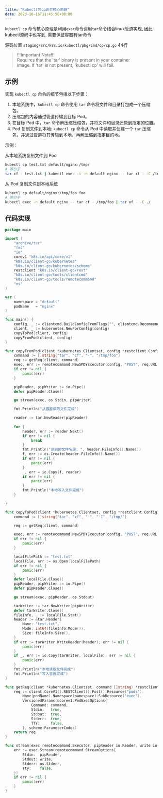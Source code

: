 ```yaml
---
title: "Kubectl的cp命令核心原理"
date: 2023-10-16T11:45:56+08:00
---
```


 `kubectl cp` 命令核心原理是利用`exec`命令调用`tar`命令结合linux管道实现, 因此kubectl源码中也写到, 需要保证容器有tar命令

源码位置  `staging/src/k8s.io/kubectl/pkg/cmd/cp/cp.go` 44行

>  !!!Important Note!!!  
> Requires that the 'tar' binary is present in your container  
> image.  If 'tar' is not present, 'kubectl cp' will fail.  

## 示例

实现 `kubectl cp` 命令的细节包括以下步骤：

1. 本地系统中，`kubectl cp` 命令使用 `tar` 命令将文件和目录打包成一个压缩包。
2. 压缩包的内容通过管道传输到目标 Pod。
3. 在目标 Pod 中，`tar` 命令解压缩压缩包，并将文件和目录还原到指定的位置。
4. Pod 复制文件到本地:  `kubectl cp` 命令从 Pod 中读取并创建一个 `tar` 压缩包，并通过管道将其传输到本地，再解压缩到指定目的地。

示例：

从本地系统复制文件到 Pod

```bash
kubectl cp test.txt default/nginx:/tmp/
# 等价于
tar cf - test.txt | kubectl exec -i -n default nginx -- tar xf - -C /tmp/
```

从 Pod 复制文件到本地系统

```bash
kubectl cp default/nginx:/tmp/foo foo
# 等价于
kubectl exec -n default nginx -- tar cf - /tmp/foo | tar xf - -C ./
```

## 代码实现

```go
package main

import (
	"archive/tar"
	"fmt"
	"io"
	corev1 "k8s.io/api/core/v1"
	"k8s.io/client-go/kubernetes"
	"k8s.io/client-go/kubernetes/scheme"
	restclient "k8s.io/client-go/rest"
	"k8s.io/client-go/tools/clientcmd"
	"k8s.io/client-go/tools/remotecommand"
	"os"
)

var (
	namespace = "default"
	podName   = "nginx"
)

func main() {
	config, _ := clientcmd.BuildConfigFromFlags("", clientcmd.RecommendedHomeFile)
	client, _ := kubernetes.NewForConfig(config)
	copyToPod(client, config)
	copyFromPod(client, config)
}

func copyFromPod(client *kubernetes.Clientset, config *restclient.Config) {
	command := []string{"tar", "cf", "-", "/tmp/foo"}
	req := getReq(client, command)
	exec, err := remotecommand.NewSPDYExecutor(config, "POST", req.URL())
	if err != nil {
		panic(err)
	}

	pipReader, pipWriter := io.Pipe()
	defer pipReader.Close()

	go stream(exec, os.Stdin, pipWriter)

	fmt.Println("从容器读取文件完成")

	reader := tar.NewReader(pipReader)
	
	for {
		header, err := reader.Next()
		if err != nil {
			break
		}
		fmt.Println("读到的文件名是: ", header.FileInfo().Name())
		f, err := os.Create(header.FileInfo().Name())
		if err != nil {
			panic(err)
		}
		_, err = io.Copy(f, reader)
		if err != nil {
			panic(err)
		}
		fmt.Println("本地写入文件完成")
	}

}

func copyToPod(client *kubernetes.Clientset, config *restclient.Config) {
	command := []string{"tar", "xf", "-", "-C", "/tmp/"}

	req := getReq(client, command)

	exec, err := remotecommand.NewSPDYExecutor(config, "POST", req.URL())
	if err != nil {
		panic(err)
	}

	localFilePath := "test.txt"
	localFile, err := os.Open(localFilePath)
	if err != nil {
		panic(err)
	}
	defer localFile.Close()
	pipReader, pipWriter := io.Pipe()
	defer pipReader.Close()

	go stream(exec, pipReader, os.Stdout)

	tarWriter := tar.NewWriter(pipWriter)
	defer tarWriter.Close()
	fileInfo, _ := localFile.Stat()
	header := &tar.Header{
		Name: "test.txt",
		Mode: int64(fileInfo.Mode()),
		Size: fileInfo.Size(),
	}
	if err := tarWriter.WriteHeader(header); err != nil {
		panic(err)
	}
	if _, err := io.Copy(tarWriter, localFile); err != nil {
		panic(err)
	}
	fmt.Println("本地读取文件完成")
	fmt.Println("写入容器完成")
}

func getReq(client *kubernetes.Clientset, command []string) *restclient.Request {
	req := client.CoreV1().RESTClient().Post().Resource("pods").
		Name(podName).Namespace(namespace).SubResource("exec").
		VersionedParams(&corev1.PodExecOptions{
			Command: command,
			Stdin:   true,
			Stdout:  true,
			Stderr:  true,
			TTY:     false,
		}, scheme.ParameterCodec)
	return req
}

func stream(exec remotecommand.Executor, pipReader io.Reader, write io.Writer) {
	err := exec.Stream(remotecommand.StreamOptions{
		Stdin:  pipReader,
		Stdout: write,
		Stderr: os.Stderr,
		Tty:    false,
	})
	if err != nil {
		panic(err)
	}
}
```

